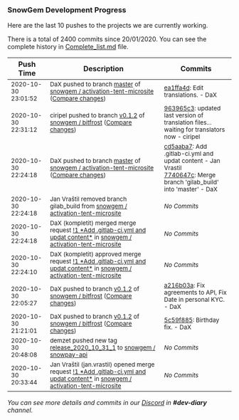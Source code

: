 
### SnowGem Development Progress

Here are the last 10 pushes to the projects we are currently working.

There is a total of 2400 commits since 20/01/2020. You can see the complete history in
 [Complete_list.md](Complete_list.md) file.

| Push Time | Description | Commits |
| --- | --- | --- |
| <sub>2020-10-30 23:01:52</sub> | <sub>DaX pushed to branch [master](https://gitlab.com/snowgem/activation-tent-microsite/commits/master) of [snowgem / activation\-tent\-microsite](https://gitlab.com/snowgem/activation-tent-microsite) ([Compare changes](https://gitlab.com/snowgem/activation-tent-microsite/compare/7740647c71cea7c8620532ab83cc4ab57081a0a8...ea1ffa4d20f7ba0258d86814225af131e70823ae))</sub> | <sub>[ea1ffa4d](https://gitlab.com/snowgem/activation-tent-microsite/-/commit/ea1ffa4d20f7ba0258d86814225af131e70823ae): Edit translations. - DaX</sub> |
| <sub>2020-10-30 22:31:12</sub> | <sub>ciripel pushed to branch [v0\.1\.2](https://gitlab.com/snowgem/bitfrost/commits/v0.1.2) of [snowgem / bitfrost](https://gitlab.com/snowgem/bitfrost) ([Compare changes](https://gitlab.com/snowgem/bitfrost/compare/a216b03aec8512e0b7ca840037698f248e1b3289...963965c37a559238adab75e5ac999a456c6aeef6))</sub> | <sub>[963965c3](https://gitlab.com/snowgem/bitfrost/-/commit/963965c37a559238adab75e5ac999a456c6aeef6): updated last version of translation files... waiting for translators now - ciripel</sub> |
| <sub>2020-10-30 22:24:18</sub> | <sub>DaX pushed to branch [master](https://gitlab.com/snowgem/activation-tent-microsite/commits/master) of [snowgem / activation\-tent\-microsite](https://gitlab.com/snowgem/activation-tent-microsite) ([Compare changes](https://gitlab.com/snowgem/activation-tent-microsite/compare/c2ad4434ec8f317b6b82510f85296cbdb6b71db0...7740647c71cea7c8620532ab83cc4ab57081a0a8))</sub> | <sub>[cd5aaba7](https://gitlab.com/snowgem/activation-tent-microsite/-/commit/cd5aaba7c7aa7c4de3b70b342712a6b808027b85): Add .gitlab-ci.yml and updat content - Jan Vrastil<br>[7740647c](https://gitlab.com/snowgem/activation-tent-microsite/-/commit/7740647c71cea7c8620532ab83cc4ab57081a0a8): Merge branch 'gilab_build' into 'master' - DaX</sub> |
| <sub>2020-10-30 22:24:18</sub> | <sub>Jan Vraštil removed branch gilab_build from [snowgem / activation\-tent\-microsite](https://gitlab.com/snowgem/activation-tent-microsite)</sub> | <sub>_No Commits_</sub> |
| <sub>2020-10-30 22:24:18</sub> | <sub>DaX (kompletit) merged merge request [\!1 \*Add \.gitlab\-ci\.yml and updat content\*](https://gitlab.com/snowgem/activation-tent-microsite/-/merge_requests/1) in [snowgem / activation\-tent\-microsite](https://gitlab.com/snowgem/activation-tent-microsite)</sub> | <sub>_No Commits_</sub> |
| <sub>2020-10-30 22:24:10</sub> | <sub>DaX (kompletit) approved merge request [\!1 \*Add \.gitlab\-ci\.yml and updat content\*](https://gitlab.com/snowgem/activation-tent-microsite/-/merge_requests/1) in [snowgem / activation\-tent\-microsite](https://gitlab.com/snowgem/activation-tent-microsite)</sub> | <sub>_No Commits_</sub> |
| <sub>2020-10-30 22:05:27</sub> | <sub>DaX pushed to branch [v0\.1\.2](https://gitlab.com/snowgem/bitfrost/commits/v0.1.2) of [snowgem / bitfrost](https://gitlab.com/snowgem/bitfrost) ([Compare changes](https://gitlab.com/snowgem/bitfrost/compare/5c59f88525ab2210c6a41f93521a9a26b4316b3e...a216b03aec8512e0b7ca840037698f248e1b3289))</sub> | <sub>[a216b03a](https://gitlab.com/snowgem/bitfrost/-/commit/a216b03aec8512e0b7ca840037698f248e1b3289): Fix agreements to API, Fix Date in personal KYC. - DaX</sub> |
| <sub>2020-10-30 21:21:01</sub> | <sub>DaX pushed to branch [v0\.1\.2](https://gitlab.com/snowgem/bitfrost/commits/v0.1.2) of [snowgem / bitfrost](https://gitlab.com/snowgem/bitfrost) ([Compare changes](https://gitlab.com/snowgem/bitfrost/compare/594e4ee32b967c167d76d68e7e5fce4687277eda...5c59f88525ab2210c6a41f93521a9a26b4316b3e))</sub> | <sub>[5c59f885](https://gitlab.com/snowgem/bitfrost/-/commit/5c59f88525ab2210c6a41f93521a9a26b4316b3e): Birthday fix. - DaX</sub> |
| <sub>2020-10-30 20:48:08</sub> | <sub>demzet pushed new tag [release\_2020\_10\_31\_1](https://gitlab.com/snowgem/snowpay-api/-/tags/release_2020_10_31_1) to [snowgem / snowpay\-api](https://gitlab.com/snowgem/snowpay-api)</sub> | <sub>_No Commits_</sub> |
| <sub>2020-10-30 20:33:44</sub> | <sub>Jan Vraštil (jan.vrastil) opened merge request [\!1 \*Add \.gitlab\-ci\.yml and updat content\*](https://gitlab.com/snowgem/activation-tent-microsite/-/merge_requests/1) in [snowgem / activation\-tent\-microsite](https://gitlab.com/snowgem/activation-tent-microsite)</sub> | <sub>_No Commits_</sub> |

_You can see more details and commits in our [Discord](https://discord.gg/zumGnbg) in **#dev-diary** channel._
